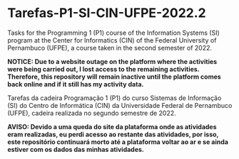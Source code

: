 # Tarefas-P1-SI-CIN-UFPE-2022.2

Tasks for the Programming 1 (P1) course of the Information Systems (SI) program at the Center for Informatics (CIN) of the Federal University of Pernambuco (UFPE), a course taken in the second semester of 2022.

**NOTICE: Due to a website outage on the platform where the activities were being carried out, I lost access to the remaining activities. Therefore, this repository will remain inactive until the platform comes back online and if it still has my activity data.**

Tarefas da cadeira Programação 1 (P1) do curso Sistemas de Informação (SI) do Centro de Informática (CIN) da Universidade Federal de Pernambuco (UFPE), cadeira realizada no segundo semestre de 2022.

**AVISO: Devido a uma queda do site da plataforma onde as atividades eram realizadas, eu perdi acesso ao restante das atividades, por isso, este repositório continuará morto até a plataforma voltar ao ar e se ainda estiver com os dados das minhas atividades.**

